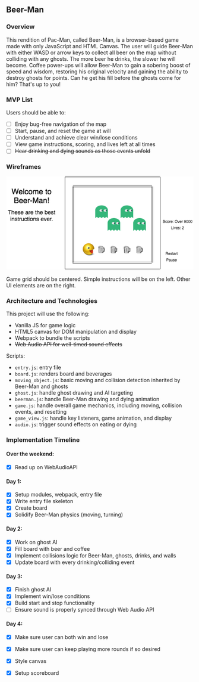 ## Beer-Man

### Overview

This rendition of Pac-Man, called Beer-Man, is a browser-based game made with only JavaScript and HTML Canvas. The user will guide Beer-Man with either WASD or arrow keys to collect all beer on the map without colliding with any ghosts. The more beer he drinks, the slower he will become. Coffee power-ups will allow Beer-Man to gain a sobering boost of speed and wisdom, restoring his original velocity and gaining the ability to destroy ghosts for points. Can he get his fill before the ghosts come for him? That's up to you!

### MVP List
Users should be able to:
- [ ] Enjoy bug-free navigation of the map
- [ ] Start, pause, and reset the game at will
- [ ] Understand and achieve clear win/lose conditions
- [ ] View game instructions, scoring, and lives left at all times
- [ ] ~~Hear drinking and dying sounds as those events unfold~~

### Wireframes

![Basic Layout](/images/wireframe.png)

Game grid should be centered. Simple instructions will be on the left. Other UI elements are on the right.

### Architecture and Technologies

This project will use the following:
* Vanilla JS for game logic
* HTML5 canvas for DOM manipulation and display
* Webpack to bundle the scripts
* ~~Web Audio API for well-timed sound effects~~

Scripts: 
* `entry.js`: entry file
* `board.js`: renders board and beverages
* `moving_object.js`: basic moving and collision detection inherited by Beer-Man and ghosts
* `ghost.js`: handle ghost drawing and AI targeting
* `beerman.js`: handle Beer-Man drawing and dying animation
* `game.js`: handle overall game mechanics, including moving, collision events, and resetting
* `game_view.js`: handle key listeners, game animation, and display
* `audio.js`: trigger sound effects on eating or dying

### Implementation Timeline
#### Over the weekend:
- [x] Read up on WebAudioAPI
#### Day 1: 
- [x] Setup modules, webpack, entry file
- [x] Write entry file skeleton
- [x] Create board
- [x] Solidify Beer-Man physics (moving, turning)
#### Day 2:
- [x] Work on ghost AI
- [x] Fill board with beer and coffee
- [x] Implement collisions logic for Beer-Man, ghosts, drinks, and walls
- [x] Update board with every drinking/colliding event
#### Day 3:
- [x] Finish ghost AI
- [x] Implement win/lose conditions
- [x] Build start and stop functionality
- [ ] Ensure sound is properly synced through Web Audio API
#### Day 4: 
- [x] Make sure user can both win and lose
- [x] Make sure user can keep playing more rounds if so desired
- [x] Style canvas
- [x] Setup scoreboard

